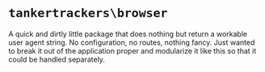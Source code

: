 # `tankertrackers\browser`

A quick and dirtly little package that does nothing but return a workable
user agent string. No configuration, no routes, nothing fancy. Just wanted
to break it out of the application proper and modularize it like this so
that it could be handled separately.
